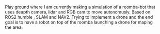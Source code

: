 Play ground where I am currently making a simulation of a roomba-bot that uses deapth camera, lidar and RGB cam to move autonomusly. Based on ROS2 humble , SLAM and NAV2. Trying to implement a drone and the end goal is to have a robot on top of the roomba launching a drone for maping the area.  
